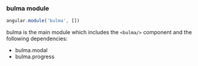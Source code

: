 ### bulma module
```javascript
angular.module('bulma', [])
```

bulma is the main module which includes the ```<bulma/>``` component and the following dependencies:
- bulma.modal
- bulma.progress